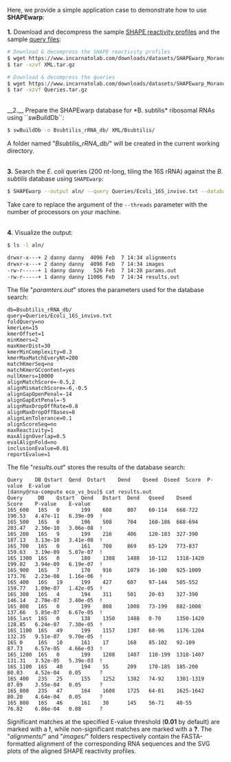 Here, we provide a simple application case to demonstrate how to use __SHAPEwarp__:<br/>
<br/>
__1.__ Download and decompress the sample [SHAPE reactivity profiles](https://www.incarnatolab.com/downloads/datasets/SHAPEwarp_Morandi_2022/XML.tar.gz) and the sample [query files](https://www.incarnatolab.com/downloads/datasets/SHAPEwarp_Morandi_2022/Queries.tar.gz):

```bash
# Download & decompress the SHAPE reactivity profiles
$ wget https://www.incarnatolab.com/downloads/datasets/SHAPEwarp_Morandi_2022/XML.tar.gz
$ tar -xzvf XML.tar.gz 

# Download & decompress the queries
$ wget https://www.incarnatolab.com/downloads/datasets/SHAPEwarp_Morandi_2022/Queries.tar.gz
$ tar -xzvf Queries.tar.gz 
```
<br/>
__2.__ Prepare the SHAPEwarp database for *B. subtilis* ribosomal RNAs using ``swBuildDb``:

```bash
$ swBuildDb -o Bsubtilis_rRNA_db/ XML/Bsubtilis/
```
A folder named "*Bsubtilis\_rRNA\_db/*" will be created in the current working directory.<br/><br/>

__3.__ Search the *E. coli* queries (200 nt-long, tiling the 16S rRNA) against the *B. subtilis* database using ``SHAPEwarp``:

```bash
$ SHAPEwarp --output aln/ --query Queries/Ecoli_16S_invivo.txt --database Bsubtilis_rRNA_db/ --tblOut --reportAln f --makePlot -ow --matchKmerGCcontent --threads <n>
```
Take care to replace the argument of the ``--threads`` parameter with the number of processors on your machine.<br/><br/>

__4.__ Visualize the output:

```bash
$ ls -l aln/

drwxr-x---+ 2 danny danny  4096 Feb  7 14:34 alignments
drwxr-x---+ 2 danny danny  4096 Feb  7 14:34 images
-rw-r-----+ 1 danny danny   526 Feb  7 14:28 params.out
-rw-r-----+ 1 danny danny 11006 Feb  7 14:34 results.out
```
The file "*paramters.out*" stores the parameters used for the database search:

```text
db=Bsubtilis_rRNA_db/
query=Queries/Ecoli_16S_invivo.txt
foldQuery=no
kmerLen=15
kmerOffset=1
minKmers=2
maxKmerDist=30
kmerMinComplexity=0.3
kmerMaxMatchEveryNt=200
matchKmerSeq=no
matchKmerGCcontent=yes
nullKmers=10000
alignMatchScore=-0.5,2
alignMismatchScore=-6,-0.5
alignGapOpenPenal=-14
alignGapExtPenal=-5
alignMaxDropOffRate=0.8
alignMaxDropOffBases=8
alignLenTolerance=0.1
alignScoreSeq=no
maxReactivity=1
maxAlignOverlap=0.5
evalAlignFold=no
inclusionEvalue=0.01
reportEvalue=1
```
The file "*results.out*" stores the results of the database search:

```text
Query    DB	Qstart  Qend  Dstart	Dend	Qseed  Dseed  Score  P-value  E-value
[danny@rna-compute eco_vs_bsu]$ cat results.out
Query     DB    Qstart  Qend   Dstart  Dend   Qseed    Dseed      Score    P-value    E-value
16S_600   16S   0       199    608     807    60-114   668-722    190.53   4.47e-11   6.39e-09  !
16S_500   16S   0       196    508     704    160-186  668-694    203.47   2.30e-10   3.06e-08  !
16S_200   16S   9       199    216     406    120-183  327-390    187.13   3.13e-10   3.41e-08  !
16S_700   16S   0       161    708     869    65-129   773-837    159.63   3.19e-09   5.07e-07  !
16S_1300  16S   0       180    1308    1488   10-112   1318-1420  199.02   3.94e-09   6.19e-07  !
16S_900   16S   7       170    916     1079   16-100   925-1009   173.76   2.23e-08   1.16e-06  !
16S_400   16S   19      199    427     607    97-144   505-552    159.77   1.09e-07   1.42e-05  !
16S_300   16S   4       194    311     501    20-83    327-390    146.14   2.70e-07   3.40e-05  !
16S_800   16S   0       199    808     1008   73-199   882-1008   137.66   5.85e-07   6.67e-05  !
16S_last  16S   0       138    1350    1488   0-70     1350-1420  128.85   6.24e-07   7.30e-05  !
16S_1100  16S   49      199    1157    1307   68-96    1176-1204  132.35   9.51e-07   9.70e-05  !
16S_0     16S   10      161    17      168    85-102   92-109     87.73    6.57e-05   4.66e-03  !
16S_1200  16S   0       199    1208    1407   110-199  1318-1407  131.31   3.52e-05   5.39e-03  !
16S_1100  16S   40      194    55      209    170-185  185-200    80.03    4.52e-04   0.05      ?
16S_400   23S   25      155    1252    1382   74-92    1301-1319  87.09    3.55e-04   0.05      ?
16S_800   23S   47      164    1608    1725   64-81    1625-1642  80.20    4.64e-04   0.05      ?
16S_800   16S   46      161    30      145    56-71    40-55      76.82    6.86e-04   0.08      ?
```
Significant matches at the specified E-value threshold (__0.01__ by default) are marked with a __!__, while non-significant matches are marked with a __?__. The "*alignments/*" and "*images/*" folders respectively contain the FASTA-formatted alignment of the corresponding RNA sequences and the SVG plots of the aligned SHAPE reactivity profiles.